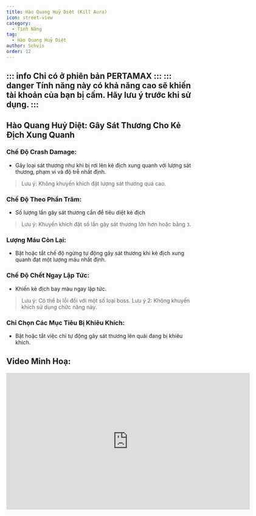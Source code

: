 ```yaml
---
title: Hào Quang Huỷ Diệt (Kill Aura)
icon: street-view
category:
  - Tính Năng
tag:
  - Hào Quang Huỷ Diệt
author: Schvis
order: 12
---
```


::: info Chỉ có ở phiên bản PERTAMAX
:::
::: danger Tính năng này có khả năng cao sẽ khiến tài khoản của bạn bị cấm. Hãy lưu ý trước khi sử dụng.
:::
---
## Hào Quang Huỷ Diệt: Gây Sát Thương Cho Kẻ Địch Xung Quanh

### Chế Độ Crash Damage:
- Gây loại sát thương như khi bị rơi lên kẻ địch xung quanh với lượng sát thương, phạm vi và độ trễ nhất định.
> Lưu ý: Không khuyến khích đặt lượng sát thương quá cao.
### Chế Độ Theo Phần Trăm:
- Số lượng lần gây sát thương cần để tiêu diệt kẻ địch
> Lưu ý: Khuyến khích đặt số lần gây sát thương lớn hơn hoặc bằng `3`.
### Lượng Máu Còn Lại:
- Bật hoặc tắt chế độ ngừng tự động gây sát thương khi kẻ địch xung quanh đạt một lượng máu nhất định.
### Chế Độ Chết Ngay Lập Tức:
- Khiến kẻ địch bay màu ngay lập tức.
> Lưu ý: Có thể bị lỗi đối với một số loại boss.
> Lưu ý 2: Không khuyến khích sử dụng chức năng này.
### Chỉ Chọn Các Mục Tiêu Bị Khiêu Khích:
- Bật hoặc tắt việc chỉ tự động gây sát thương lên quái đang bị khiêu khích.

## Video Minh Hoạ:

<div class="iframe-container"><iframe width="640" height="360" src="https://www.youtube.com/embed/NiAh00VBy-w?list=PL5eI1Tb64p56g27qfYk7VuFTz4FK6YrKa" title="Korepi - Kill Aura" frameborder="0" allow="accelerometer; autoplay; clipboard-write; encrypted-media; gyroscope; picture-in-picture; web-share" allowfullscreen></iframe></div>




